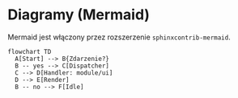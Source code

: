 # Diagramy (Mermaid)

Mermaid jest włączony przez rozszerzenie `sphinxcontrib-mermaid`.

```{mermaid}
flowchart TD
  A[Start] --> B{Zdarzenie?}
  B -- yes --> C[Dispatcher]
  C --> D[Handler: module/ui]
  D --> E[Render]
  B -- no --> F[Idle]
```
